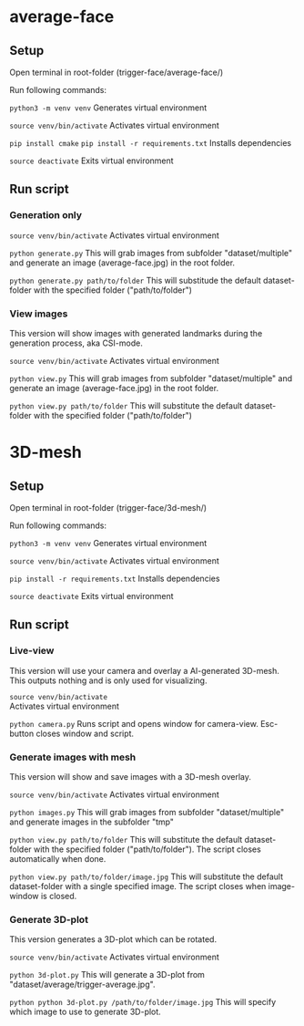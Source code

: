 # average-face

## Setup
Open terminal in root-folder (trigger-face/average-face/)

Run following commands:

`python3 -m venv venv`
Generates virtual environment

`source venv/bin/activate`
Activates virtual environment

`pip install cmake`
`pip install -r requirements.txt`
Installs dependencies

`source deactivate`
Exits virtual environment

## Run script
### Generation only
`source venv/bin/activate`
Activates virtual environment

`python generate.py`
This will grab images from subfolder "dataset/multiple" and generate an image (average-face.jpg) in the root folder.

`python generate.py path/to/folder`
This will substitude the default dataset-folder with the specified folder ("path/to/folder")

### View images
This version will show images with generated landmarks during the generation process, aka CSI-mode.

`source venv/bin/activate`
Activates virtual environment

`python view.py`
This will grab images from subfolder "dataset/multiple" and generate an image (average-face.jpg) in the root folder.

`python view.py path/to/folder`
This will substitute the default dataset-folder with the specified folder ("path/to/folder")

# 3D-mesh

## Setup
Open terminal in root-folder (trigger-face/3d-mesh/)

Run following commands:

`python3 -m venv venv`
Generates virtual environment

`source venv/bin/activate`
Activates virtual environment

`pip install -r requirements.txt`
Installs dependencies

`source deactivate`
Exits virtual environment

## Run script

### Live-view

This version will use your camera and overlay a AI-generated 3D-mesh. This outputs nothing and is only used for visualizing.

`source venv/bin/activate`  
Activates virtual environment

`python camera.py`
Runs script and opens window for camera-view. Esc-button closes window and script.

### Generate images with mesh

This version will show and save images with a 3D-mesh overlay.

`source venv/bin/activate`
Activates virtual environment

`python images.py`
This will grab images from subfolder "dataset/multiple" and generate images in the subfolder "tmp"

`python view.py path/to/folder`
This will substitute the default dataset-folder with the specified folder ("path/to/folder"). The script closes automatically when done.

`python view.py path/to/folder/image.jpg`
This will substitute the default dataset-folder with a single specified image. The script closes when image-window is closed.

### Generate 3D-plot
This version generates a 3D-plot which can be rotated.

`source venv/bin/activate`
Activates virtual environment

`python 3d-plot.py`
This will generate a 3D-plot from "dataset/average/trigger-average.jpg".

`python python 3d-plot.py /path/to/folder/image.jpg`
This will specify which image to use to generate 3D-plot.
